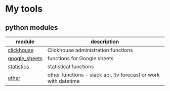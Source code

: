 # My tools
## python modules
|module|description|
|---|---|
|[clickhouse](https://github.com/alexeiveselov92/tools/blob/main/docs/clickhouse.md)|Clickhouse administration functions|
|[google_sheets](https://github.com/alexeiveselov92/tools/blob/main/docs/google_sheets.md)|functions for Google sheets|
|[statistics](https://github.com/alexeiveselov92/tools/blob/main/docs/statistics.md)|statistical functions|
|[other](https://github.com/alexeiveselov92/tools/blob/main/docs/other.md)|other functions - slack api, ltv forecast or work with datetime|


